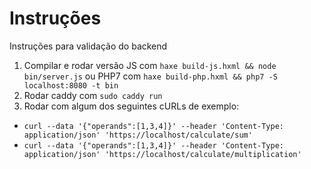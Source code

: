 # Instruções

Instruções para validação do backend

1. Compilar e rodar versão JS com `haxe build-js.hxml && node bin/server.js` ou PHP7 com `haxe build-php.hxml && php7 -S localhost:8080 -t bin`
1. Rodar caddy com `sudo caddy run`
1. Rodar com algum dos seguintes cURLs de exemplo:

* `curl --data '{"operands":[1,3,4]}' --header 'Content-Type: application/json' 'https://localhost/calculate/sum'`
* `curl --data '{"operands":[1,3,4]}' --header 'Content-Type: application/json' 'https://localhost/calculate/multiplication'`

